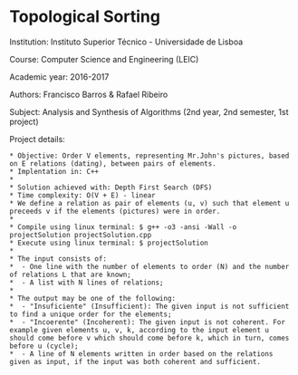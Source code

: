 # Topological Sorting

Institution: Instituto Superior Técnico - Universidade de Lisboa

Course: Computer Science and Engineering (LEIC)

Academic year: 2016-2017

Authors: Francisco Barros & Rafael Ribeiro

Subject: Analysis and Synthesis of Algorithms (2nd year, 2nd semester, 1st project)

Project details:

	* Objective: Order V elements, representing Mr.John's pictures, based on E relations (dating), between pairs of elements.
	* Implentation in: C++  
	*
	* Solution achieved with: Depth First Search (DFS)
	* Time complexity: O(V + E) - linear 
	* We define a relation as pair of elements (u, v) such that element u preceeds v if the elements (pictures) were in order.
	*
	* Compile using linux terminal: $ g++ -o3 -ansi -Wall -o projectSolution projectSolution.cpp
	* Execute using linux terminal: $ projectSolution
	*
	* The input consists of: 
	*  - One line with the number of elements to order (N) and the number of relations L that are known;
	*  - A list with N lines of relations;
	*
	* The output may be one of the following:
	*  - "Insuficiente" (Insufficient): The given input is not sufficient to find a unique order for the elements;
	*  - "Incoerente" (Incoherent): The given input is not coherent. For example given elements u, v, k, according to the input element u should come before v which should come before k, which in turn, comes before u (cycle);
	*  - A line of N elements written in order based on the relations given as input, if the input was both coherent and sufficient.

